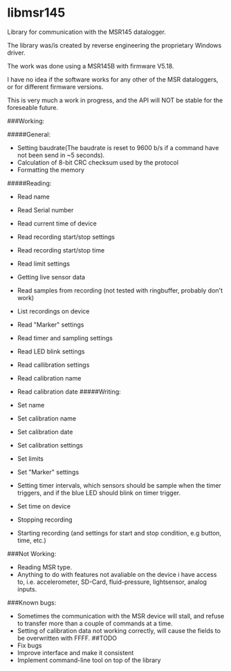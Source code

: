 # libmsr145
Library for communication with the MSR145 datalogger.

The library was/is created by reverse engineering the proprietary Windows driver.

The work was done using a MSR145B with firmware V5.18.

I have no idea if the software works for any other of the MSR dataloggers, or for different firmware versions.


This is very much a work in progress, and the API will NOT be stable for the foreseable future.

###Working:

#####General:

* Setting baudrate(The baudrate is reset to 9600 b/s if a command have not been send in ~5 seconds).
* Calculation of 8-bit CRC checksum used by the protocol
* Formatting the memory

#####Reading:

* Read name
* Read Serial number
* Read current time of device
* Read recording start/stop settings
* Read recording start/stop time
* Read limit settings
* Getting live sensor data
* Read samples from recording (not tested with ringbuffer, probably don't work)
* List recordings on device
* Read "Marker" settings
* Read timer and sampling settings
* Read LED blink settings
* Read callibration settings
* Read calibration name
* Read calibration date
#####Writing:

* Set name
* Set calibration name
* Set calibration date
* Set calibration settings
* Set limits
* Set "Marker" settings
* Setting timer intervals, which sensors should be sample when the timer triggers, and if the blue LED should blink on timer trigger.
* Set time on device
* Stopping recording
* Starting recording (and settings for start and stop condition, e.g button, time, etc.)

###Not Working:

* Reading MSR type.
* Anything to do with features not avaliable on the device i have access to, i.e. accelerometer, SD-Card, fluid-pressure, lightsensor, analog inputs.


###Known bugs:
* Sometimes the communication with the MSR device will stall, and refuse to transfer more than a couple of commands at a time.
* Setting of calibration data not working correctly, will cause the fields to be overwritten with FFFF.
##TODO
* Fix bugs
* Improve interface and make it consistent
* Implement command-line tool on top of the library
